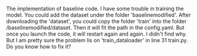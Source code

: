 The implementation of baseline code. I have some trouble in training the model. You could add the dataset under the folder 'baselinemodified'. 
After downloading the 'dataset', you could copy the folder 'train' into the folder /baselinemodified/dataset. Then it will fit the path in the config.yaml. 
But once you launch the code, it will restart again and again. I didn't find why. But I am pretty sure the problem lis on 'train_dataloader' in line 31 train.py.
 Do you know how to fix it? 